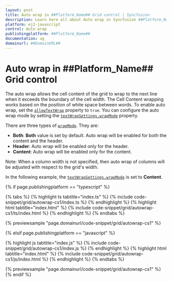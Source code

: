 ```yaml
---
layout: post
title: Auto wrap in ##Platform_Name## Grid control | Syncfusion
description: Learn here all about Auto wrap in Syncfusion ##Platform_Name## Grid control of Syncfusion Essential JS 2 and more.
platform: ej2-javascript
control: Auto wrap 
publishingplatform: ##Platform_Name##
documentation: ug
domainurl: ##DomainURL##
---
```


# Auto wrap in ##Platform_Name## Grid control

The auto wrap allows the cell content of the grid to wrap to the next line when it exceeds the boundary of the cell width. The Cell Content wrapping works based on the position of white space between words. To enable auto wrap, set the [`allowTextWrap`](../../api/grid/#allowtextwrap) property to `true`. You can configure the auto wrap mode by setting the [`textWrapSettings.wrapMode`](../../api/grid/textWrapSettings) property.

There are three types of [`wrapMode`](../../api/grid/textWrapSettings/#wrapmode). They are:

* **Both**: **Both** value is set by default. Auto wrap will be enabled for both the content and the header.
* **Header**: Auto wrap will be enabled only for the header.
* **Content**: Auto wrap will be enabled only for the content.

Note: When a column width is not specified, then auto wrap of columns will be adjusted with respect to the grid's width.

In the following example, the [`textWrapSettings.wrapMode`](../../api/grid/textWrapSettings/#wrapmode) is set to **Content**.

{% if page.publishingplatform == "typescript" %}

 {% tabs %}
{% highlight ts tabtitle="index.ts" %}
{% include code-snippet/grid/autowrap-cs1/index.ts %}
{% endhighlight %}
{% highlight html tabtitle="index.html" %}
{% include code-snippet/grid/autowrap-cs1/ts/index.html %}
{% endhighlight %}
{% endtabs %}
        
{% previewsample "page.domainurl/code-snippet/grid/autowrap-cs1" %}

{% elsif page.publishingplatform == "javascript" %}

{% highlight js tabtitle="index.js" %}
{% include code-snippet/grid/autowrap-cs1/index.js %}
{% endhighlight %}
{% highlight html tabtitle="index.html" %}
{% include code-snippet/grid/autowrap-cs1/js/index.html %}
{% endhighlight %}
{% endtabs %}

{% previewsample "page.domainurl/code-snippet/grid/autowrap-cs1" %}
{% endif %}